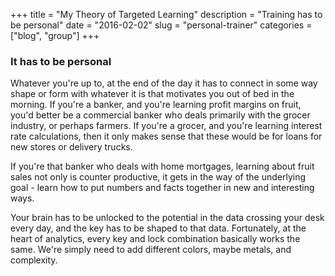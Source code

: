 +++
title = "My Theory of Targeted Learning"
description = "Training has to be personal"
date = "2016-02-02"
slug = "personal-trainer"
categories = ["blog", "group"]
+++

### It has to be personal
Whatever you're up to, at the end of the day it has to connect in some way shape or form with whatever it is that motivates you out of bed in the morning.  If you're a banker, and you're learning profit margins on fruit, you'd better be a commercial banker who deals primarily with the grocer industry, or perhaps farmers.  If you're a grocer, and you're learning interest rate calculations, then it only makes sense that these would be for loans for new stores or delivery trucks.

If you're that banker who deals with home mortgages, learning about fruit sales not only is counter productive, it gets in the way of the underlying goal - learn how to put numbers and facts together in new and interesting ways.  

Your brain has to be unlocked to the potential in the data crossing your desk every day, and the key has to be shaped to that data.  Fortunately, at the heart of analytics, every key and lock combination basically works the same.  We're simply need to add different colors, maybe metals, and complexity.  
